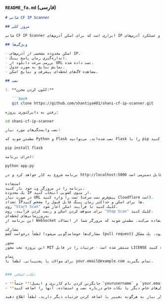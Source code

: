 ### `README_fa.md` (فارسی)

```markdown
# شانی CF IP Scanner

## مرور کلی

شانی CF IP Scanner ابزاری است که برای اسکن آدرس‌های IP در یک محدوده مشخص به منظور اندازه‌گیری اتصال و عملکرد آنها طراحی شده است. این ابزار برای مدیران شبکه و توسعه‌دهندگان مفید است که نیاز به تست دسترسی و عملکرد آدرس‌های IP در شبکه یا زیرساخت خود دارند.

## ویژگی‌ها

- اسکن محدوده مشخصی از آدرس‌های IP.
- اندازه‌گیری زمان پاسخ پینگ.
- بررسی سرعت دانلود از URL تست داده شده.
- نمایش نتایج به صورت جدول.
- مشاهده لاگ‌های لحظه‌ای پیشرفت و نتایج اسکن.

## نصب

1. **کلون کردن مخزن:**

   ```bash
   git clone https://github.com/shantiya401/shani-cf-ip-scanner.git

رفتن به دایرکتوری پروژه:

cd shani-cf-ip-scanner

نصب وابستگی‌های مورد نیاز:

مطمئن شوید که Python و Flask نصب شده‌اند. می‌توانید Flask را با pip نصب کنید:

pip install flask

اجرای برنامه:

python app.py

برنامه شروع به کار خواهد کرد و در http://localhost:5000 قابل دسترسی است.

استفاده
برنامه را در مرورگر وب خود باز کنید.
یک محدوده IP از منوی کشویی انتخاب کنید.
در صورت نیاز URL تست را وارد کنید (پیش‌فرض تست سرعت Cloudflare است).
تعداد IPها برای اسکن و حداکثر زمان پینگ قابل قبول را مشخص کنید.
روی "Start Scan" کلیک کنید تا فرآیند اسکن آغاز شود.
برای متوقف کردن اسکن و ریست کردن فرآیند، روی "Stop Scan" کلیک کنید.
به‌روزرسانی‌های لحظه‌ای
این برنامه از WebSocket برای به‌روزرسانی‌های لحظه‌ای استفاده می‌کند. مطمئن شوید که مرورگر شما از اتصالات WebSocket پشتیبانی می‌کند.

مشارکت
مشارکت‌ها خوشامدگویی می‌شود! لطفاً درخواست کشش (pull request) ارسال کنید یا در صورت مشاهده هر گونه باگ یا پیشنهاد برای بهبود، یک مشکل (issue) باز کنید.

مجوز
این پروژه تحت مجوز MIT منتشر شده است - جزئیات را در فایل LICENSE مشاهده کنید.

تماس
برای سوالات یا پشتیبانی، لطفاً با your.email@example.com تماس بگیرید.


### نکات اضافی:

- **جایگزین کردن نام کاربری و ایمیل:** حتماً `yourusername` و `your.email@example.com` را با نام کاربری GitHub و ایمیل واقعی خود جایگزین کنید.
- **اضافه کردن اطلاعات اضافی:** در صورت وجود ویژگی‌های خاص دیگر یا نکات خاص درباره نصب و استفاده، آنها را اضافه کنید.

اگر نیاز به هرگونه تغییر یا اضافه کردن جزئیات دیگر دارید، لطفاً اطلاع دهید!
